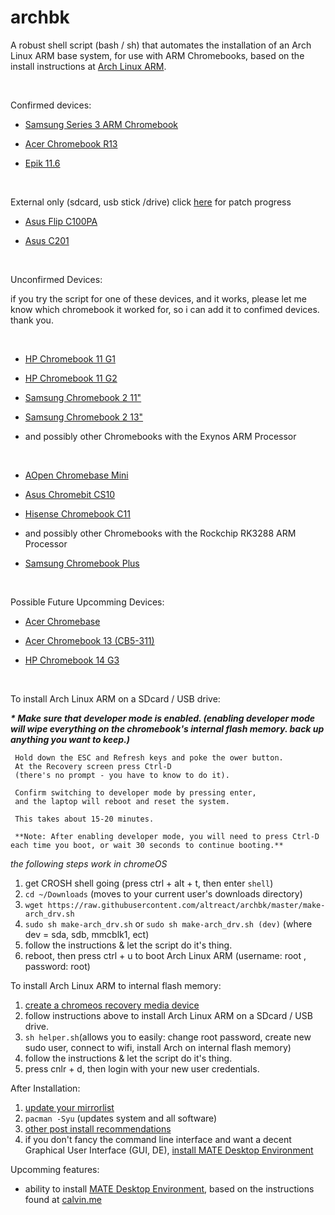 # archbk

A robust shell script (bash / sh) that automates the installation of an Arch Linux ARM base system, for use with ARM Chromebooks, based on the install instructions at [Arch Linux ARM](https://archlinuxarm.org/).

<br/>

Confirmed devices:
    
   * [Samsung Series 3 ARM Chromebook](http://www.samsung.com/us/computer/chrome-os-devices/XE303C12-A01US-specs)
   
   * [Acer Chromebook R13](https://www.acer.com/ac/en/US/content/series/acerchromebookr13)
    
   * [Epik 11.6](https://www.walmart.com/ip/11-6-Chromebook-Laptop-Quad-Core-Processor-4GB-Ram-32GB-Hard-Drive/54445637)
   
   <br/>
   
   External only (sdcard, usb stick /drive) click [here](https://github.com/altreact/archbk/issues/3) for patch progress
   
   * [Asus Flip C100PA](https://www.asus.com/us/Commercial-Notebooks/ASUS_Chromebook_Flip_C100PA/)

   * [Asus C201](https://www.asus.com/Notebooks/ASUS_Chromebook_C201/)
   
   <br/>
    
Unconfirmed Devices:

   if you try the script for one of these devices, and it works, please let me know which chromebook it worked for, so i can add it to confimed devices. thank you.
   
   <br/>

   * [HP Chromebook 11 G1](https://goo.gl/GA02tj)

   * [HP Chromebook 11 G2](http://h20564.www2.hp.com/hpsc/doc/public/display?docId=emr_na-c04316411)

   * [Samsung Chromebook 2 11"](https://www.amazon.com/Samsung-Chromebook-Laptop-Exynos-Black/dp/B00J49ZH6K)

   * [Samsung Chromebook 2 13"](http://www.samsung.com/us/business/computing/chrome-devices/XE503C32-K01US)

   * and possibly other Chromebooks with the Exynos ARM Processor
   
   <br/>

   * [AOpen Chromebase Mini](http://www.aopen.com/us/chrome-mini-products)

   * [Asus Chromebit CS10](http://www.aopen.com/us/chrome-mini-products)

   * [Hisense Chromebook C11](https://www.engadget.com/products/hisense/chromebook/specs/)

   * and possibly other Chromebooks with the Rockchip RK3288 ARM Processor
   
   * [Samsung Chromebook Plus](http://www.samsung.com/us/computing/chromebooks/12-14/xe513c24-k01us-xe513c24-k01us/)

   <br/> 
   
Possible Future Upcomming Devices:
   
   * [Acer Chromebase](https://goo.gl/9MVg8o)
   
   * [Acer Chromebook 13 (CB5-311)](https://www.acer.com/ac/en/US/content/model/NX.MPRAA.013)
   
   * [HP Chromebook 14 G3](http://support.hp.com/us-en/product/hp-chromebook-14-g3/7096564/manuals)
   
   <br/>
   
To install Arch Linux ARM on a SDcard / USB drive:

   ___* Make sure that developer mode is enabled.
   (enabling developer mode will wipe everything on the chromebook's internal flash memory. back up anything you want to keep.)___

     Hold down the ESC and Refresh keys and poke the ower button.
     At the Recovery screen press Ctrl-D 
     (there's no prompt - you have to know to do it).
     
     Confirm switching to developer mode by pressing enter, 
     and the laptop will reboot and reset the system. 
     
     This takes about 15-20 minutes.
     
     **Note: After enabling developer mode, you will need to press Ctrl-D each time you boot, or wait 30 seconds to continue booting.**


   _the following steps work in chromeOS_

   1) get CROSH shell going (press ctrl + alt + t, then enter `shell`)
   2) `cd ~/Downloads` (moves to your current user's downloads directory)
   3) `wget https://raw.githubusercontent.com/altreact/archbk/master/make-arch_drv.sh`
   4) `sudo sh make-arch_drv.sh`  or `sudo sh make-arch_drv.sh (dev)` (where dev = sda, sdb, mmcblk1, ect)
   5) follow the instructions & let the script do it's thing.
   6) reboot, then press ctrl + u to boot Arch Linux ARM (username: root , password: root)
  
To install Arch Linux ARM to internal flash memory:

   1) [create a chromeos recovery media device](https://goo.gl/FfCQkC)
   2) follow instructions above to install Arch Linux ARM on a SDcard / USB drive.
   3) `sh helper.sh`(allows you to easily: change root password, create new sudo user, connect to wifi, install Arch on internal flash memory)
   4) follow the instructions & let the script do it's thing.
   5) press cnlr + d, then login with your new user credentials.
   
After Installation:

   1) [update your mirrorlist](https://wiki.archlinux.org/index.php/mirrors)
   2) `pacman -Syu` (updates system and all software)
   3) [other post install recommendations](https://wiki.archlinux.org/index.php/General_recommendations)
   4) if you don't fancy the command line interface and want a decent Graphical User Interface (GUI, DE), [install MATE Desktop Environment](https://calvin.me/arch-linux-samsung-arm-chromebook/)

Upcomming features:
 


 * ability to install [MATE Desktop Environment](https://mate-desktop.org/), based on the instructions found at [calvin.me](https://calvin.me/arch-linux-samsung-arm-chromebook/)
